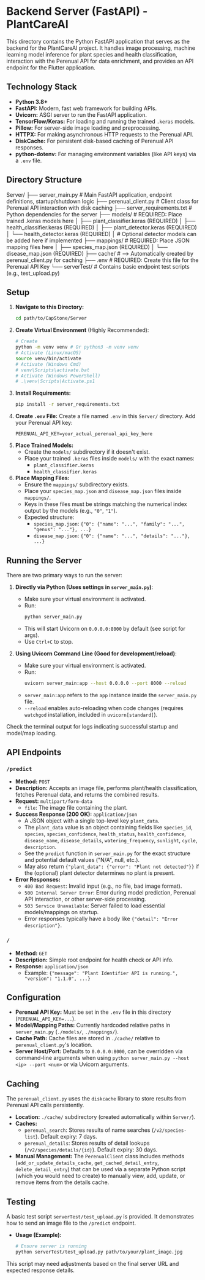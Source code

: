 # Backend Server (FastAPI) - PlantCareAI

This directory contains the Python FastAPI application that serves as the backend for the PlantCareAI project. It handles image processing, machine learning model inference for plant species and health classification, interaction with the Perenual API for data enrichment, and provides an API endpoint for the Flutter application.

## Technology Stack

* **Python 3.8+**
* **FastAPI:** Modern, fast web framework for building APIs.
* **Uvicorn:** ASGI server to run the FastAPI application.
* **TensorFlow/Keras:** For loading and running the trained `.keras` models.
* **Pillow:** For server-side image loading and preprocessing.
* **HTTPX:** For making asynchronous HTTP requests to the Perenual API.
* **DiskCache:** For persistent disk-based caching of Perenual API responses.
* **python-dotenv:** For managing environment variables (like API keys) via a `.env` file.

## Directory Structure
Server/
├── server_main.py      # Main FastAPI application, endpoint definitions, startup/shutdown logic
├── perenual_client.py  # Client class for Perenual API interaction with disk caching
├── server_requirements.txt # Python dependencies for the server
├── models/             # REQUIRED: Place trained .keras models here
│   ├── plant_classifier.keras  (REQUIRED)
│   ├── health_classifier.keras (REQUIRED)
│   ├── plant_detector.keras    (REQUIRED)
│   └── health_detector.keras   (REQUIRED)
│   # Optional detector models can be added here if implemented
├── mappings/           # REQUIRED: Place JSON mapping files here
│   ├── species_map.json         (REQUIRED)
│   └── disease_map.json         (REQUIRED)
├── cache/              # --> Automatically created by perenual_client.py for caching
├── .env                # REQUIRED: Create this file for the Perenual API Key
└── serverTest/         # Contains basic endpoint test scripts (e.g., test_upload.py)

## Setup

1.  **Navigate to this Directory:**
    ```bash
    cd path/to/CapStone/Server
    ```
2.  **Create Virtual Environment** (Highly Recommended):
    ```bash
    # Create
    python -m venv venv # Or python3 -m venv venv
    # Activate (Linux/macOS)
    source venv/bin/activate
    # Activate (Windows Cmd)
    # venv\Scripts\activate.bat
    # Activate (Windows PowerShell)
    # .\venv\Scripts\Activate.ps1
    ```
3.  **Install Requirements:**
    ```bash
    pip install -r server_requirements.txt
    ```
4.  **Create `.env` File:**
    Create a file named `.env` in this `Server/` directory. Add your Perenual API key:
    ```dotenv
    PERENUAL_API_KEY=your_actual_perenual_api_key_here
    ```
5.  **Place Trained Models:**
    * Create the `models/` subdirectory if it doesn't exist.
    * Place your trained `.keras` files inside `models/` with the exact names:
        * `plant_classifier.keras`
        * `health_classifier.keras`
6.  **Place Mapping Files:**
    * Ensure the `mappings/` subdirectory exists.
    * Place your `species_map.json` and `disease_map.json` files inside `mappings/`.
    * Keys in these files must be strings matching the numerical index output by the models (e.g., `"0"`, `"1"`).
    * Expected structure:
        * `species_map.json`: `{"0": {"name": "...", "family": "...", "genus": "..."}, ...}`
        * `disease_map.json`: `{"0": {"name": "...", "details": "..."}, ...}`

## Running the Server

There are two primary ways to run the server:

1.  **Directly via Python (Uses settings in `server_main.py`)**:
    * Make sure your virtual environment is activated.
    * Run:
        ```bash
        python server_main.py
        ```
    * This will start Uvicorn on `0.0.0.0:8000` by default (see script for args).
    * Use `Ctrl+C` to stop.

2.  **Using Uvicorn Command Line (Good for development/reload)**:
    * Make sure your virtual environment is activated.
    * Run:
        ```bash
        uvicorn server_main:app --host 0.0.0.0 --port 8000 --reload
        ```
    * `server_main:app` refers to the `app` instance inside the `server_main.py` file.
    * `--reload` enables auto-reloading when code changes (requires `watchgod` installation, included in `uvicorn[standard]`).

Check the terminal output for logs indicating successful startup and model/map loading.

## API Endpoints

### `/predict`

* **Method:** `POST`
* **Description:** Accepts an image file, performs plant/health classification, fetches Perenual data, and returns the combined results.
* **Request:** `multipart/form-data`
    * `file`: The image file containing the plant.
* **Success Response (200 OK):** `application/json`
    * A JSON object with a single top-level key `plant_data`.
    * The `plant_data` value is an object containing fields like `species_id`, `species`, `species_confidence`, `health_status`, `health_confidence`, `disease_name`, `disease_details`, `watering_frequency`, `sunlight`, `cycle`, `description`.
    * See the `predict` function in `server_main.py` for the exact structure and potential default values ("N/A", null, etc.).
    * May also return `{"plant_data": {"error": "Plant not detected"}}` if the (optional) plant detector determines no plant is present.
* **Error Responses:**
    * `400 Bad Request`: Invalid input (e.g., no file, bad image format).
    * `500 Internal Server Error`: Error during model prediction, Perenual API interaction, or other server-side processing.
    * `503 Service Unavailable`: Server failed to load essential models/mappings on startup.
    * Error responses typically have a body like `{"detail": "Error description"}`.

### `/`

* **Method:** `GET`
* **Description:** Simple root endpoint for health check or API info.
* **Response:** `application/json`
    * Example: `{"message": "Plant Identifier API is running.", "version": "1.1.0", ...}`

## Configuration

* **Perenual API Key:** Must be set in the `.env` file in this directory (`PERENUAL_API_KEY=...`).
* **Model/Mapping Paths:** Currently hardcoded relative paths in `server_main.py` (`./models/`, `./mappings/`).
* **Cache Path:** Cache files are stored in `./cache/` relative to `perenual_client.py`'s location.
* **Server Host/Port:** Defaults to `0.0.0.0:8000`, can be overridden via command-line arguments when using `python server_main.py --host <ip> --port <num>` or via Uvicorn arguments.

## Caching

The `perenual_client.py` uses the `diskcache` library to store results from Perenual API calls persistently.

* **Location:** `./cache/` subdirectory (created automatically within `Server/`).
* **Caches:**
    * `perenual_search`: Stores results of name searches (`/v2/species-list`). Default expiry: 7 days.
    * `perenual_details`: Stores results of detail lookups (`/v2/species/details/{id}`). Default expiry: 30 days.
* **Manual Management:** The `PerenualClient` class includes methods (`add_or_update_details_cache`, `get_cached_detail_entry`, `delete_detail_entry`) that can be used via a separate Python script (which you would need to create) to manually view, add, update, or remove items from the details cache.

## Testing

A basic test script `serverTest/test_upload.py` is provided. It demonstrates how to send an image file to the `/predict` endpoint.

* **Usage (Example):**
    ```bash
    # Ensure server is running
    python serverTest/test_upload.py path/to/your/plant_image.jpg
    ```

This script may need adjustments based on the final server URL and expected response details.